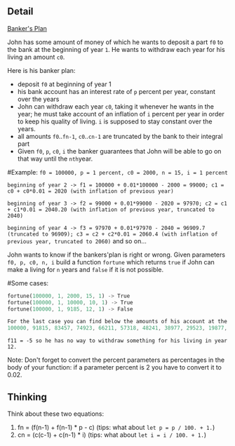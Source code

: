 ## Detail

[Banker's Plan](https://www.codewars.com/kata/bankers-plan/train/rust)

John has some amount of money of which he wants to deposit a part `f0` to the bank at the beginning of year `1`. He wants to withdraw each year for his living an amount `c0`.

Here is his banker plan:

- deposit `f0` at beginning of year 1
- his bank account has an interest rate of `p` percent per year, constant over the years
- John can withdraw each year `c0`, taking it whenever he wants in the year; he must take account of an inflation of `i` percent per year in order to keep his quality of living. `i` is supposed to stay constant over the years.
- all amounts `f0`..`fn-1`, `c0`..`cn-1` are truncated by the bank to their integral part
- Given `f0`, `p`, `c0`, `i` the banker guarantees that John will be able to go on that way until the `nth`year.

\#Example: `f0 = 100000, p = 1 percent, c0 = 2000, n = 15, i = 1 percent`

`beginning of year 2 -> f1 = 100000 + 0.01*100000 - 2000 = 99000; c1 = c0 + c0*0.01 = 2020 (with inflation of previous year)`

`beginning of year 3 -> f2 = 99000 + 0.01*99000 - 2020 = 97970; c2 = c1 + c1*0.01 = 2040.20 (with inflation of previous year, truncated to 2040)`

`beginning of year 4 -> f3 = 97970 + 0.01*97970 - 2040 = 96909.7 (truncated to 96909); c3 = c2 + c2*0.01 = 2060.4 (with inflation of previous year, truncated to 2060)` and so on...

John wants to know if the bankers'plan is right or wrong. Given parameters `f0, p, c0, n, i` build a function `fortune` which returns `true` if John can make a living for `n` years and `false` if it is not possible.

\#Some cases:

```rust
fortune(100000, 1, 2000, 15, 1) -> True
fortune(100000, 1, 10000, 10, 1) -> True
fortune(100000, 1, 9185, 12, 1) -> False

For the last case you can find below the amounts of his account at the beginning of each year:
100000, 91815, 83457, 74923, 66211, 57318, 48241, 38977, 29523, 19877, 10035, -5
```

`f11 = -5 so he has no way to withdraw something for his living in year 12.`

Note: Don't forget to convert the percent parameters as percentages in the body of your function: if a parameter percent is 2 you have to convert it to 0.02.

## Thinking

Think about these two equations:

1. fn = (f(n-1) + f(n-1) * p  - c) (tips: what about `let p = p / 100. + 1.`)
2. cn = (c(c-1) + c(n-1) * i) (tips: what about `let i = i / 100. + 1.`)

